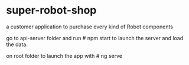 # super-robot-shop
a customer application to purchase every kind of Robot components



go to api-server folder and run # npm start to launch the server and load the data.


on root folder to launch the app with # ng serve
